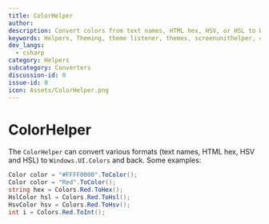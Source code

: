 ```yaml
---
title: ColorHelper
author: 
description: Convert colors from text names, HTML hex, HSV, or HSL to Windows UI Colors (and back again).
keywords: Helpers, Theming, theme listener, themes, screenunithelper, colorhelper
dev_langs:
  - csharp
category: Helpers
subcategory: Converters
discussion-id: 0
issue-id: 0
icon: Assets/ColorHelper.png
---
```


# ColorHelper

The `ColorHelper` can convert various formats (text names, HTML hex, HSV and HSL) to `Windows.UI.Colors` and back. Some examples:

```csharp
Color color = "#FFFF0000".ToColor();
Color color = "Red".ToColor();
string hex = Colors.Red.ToHex();
HslColor hsl = Colors.Red.ToHsl();
HsvColor hsv = Colors.Red.ToHsv();
int i = Colors.Red.ToInt();
```
